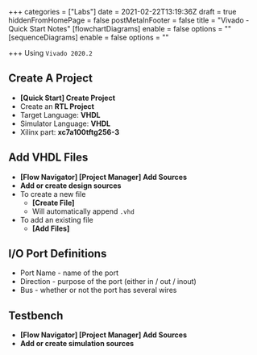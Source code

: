 +++
categories = ["Labs"]
date = 2021-02-22T13:19:36Z
draft = true
hiddenFromHomePage = false
postMetaInFooter = false
title = "Vivado - Quick Start Notes"
[flowchartDiagrams]
enable = false
options = ""
[sequenceDiagrams]
enable = false
options = ""

+++
Using `Vivado 2020.2`

## Create A Project

* **\[Quick Start\] Create Project**
* Create an **RTL Project**
* Target Language: **VHDL**
* Simulator Language: **VHDL**
* Xilinx part: **xc7a100tftg256-3**

## Add VHDL Files

* **\[Flow Navigator\] \[Project Manager\] Add Sources**
* **Add or create design sources**
* To create a new file
  * **\[Create File\]**
  * Will automatically append `.vhd`
* To add an existing file
  * **\[Add Files\]**

## I/O Port Definitions

* Port Name - name of the port
* Direction - purpose of the port (either in / out / inout)
* Bus - whether or not the port has several wires

## Testbench

* **\[Flow Navigator\] \[Project Manager\] Add Sources**
* **Add or create simulation sources**